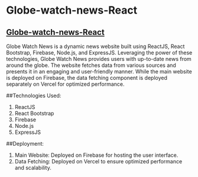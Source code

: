 # Globe-watch-news-React
## <a href="https://globe-watch-news.web.app">Globe-watch-news-React</a>
Globe Watch News is a dynamic news website built using ReactJS, React Bootstrap, Firebase, Node.js, and ExpressJS. Leveraging the power of these technologies, Globe Watch News provides users with up-to-date news from around the globe. The website fetches data from various sources and presents it in an engaging and user-friendly manner. While the main website is deployed on Firebase, the data fetching component is deployed separately on Vercel for optimized performance.

##Technologies Used:
1. ReactJS
2. React Bootstrap
3. Firebase
4. Node.js
5. ExpressJS

##Deployment:
1. Main Website: Deployed on Firebase for hosting the user interface.
2. Data Fetching: Deployed on Vercel to ensure optimized performance and scalability.

